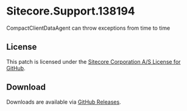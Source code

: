 # Sitecore.Support.138194
CompactClientDataAgent can throw exceptions from time to time

## License  
This patch is licensed under the [Sitecore Corporation A/S License for GitHub](https://github.com/sitecoresupport/Sitecore.Support.138194/blob/master/LICENSE).  

## Download  
Downloads are available via [GitHub Releases](https://github.com/sitecoresupport/Sitecore.Support.138194/releases).  
